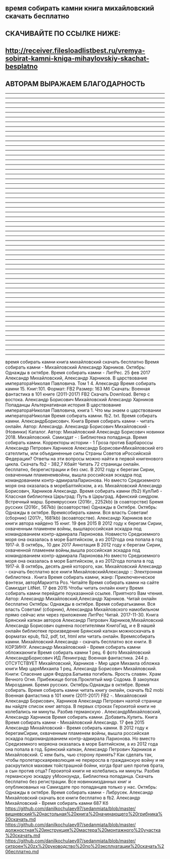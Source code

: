 время собирать камни книга михайловский скачать бесплатно
--------------------------------------------------
СКАЧИВАЙТЕ ПО ССЫЛКЕ НИЖЕ:
--------------------------------------------------
http://receiver.filesloadlistbest.ru/vremya-sobirat-kamni-kniga-mihaylovskiy-skachat-besplatno
--------------------------------------------------
АВТОРАМ ВЫРАЖАЕМ БЛАГОДАРНОСТЬ
--------------------------------------------------
--------------------------------------------------
--------------------------------------------------
--------------------------------------------------
--------------------------------------------------
--------------------------------------------------
--------------------------------------------------
--------------------------------------------------
--------------------------------------------------
--------------------------------------------------
--------------------------------------------------
--------------------------------------------------
--------------------------------------------------
--------------------------------------------------
--------------------------------------------------
--------------------------------------------------
--------------------------------------------------
--------------------------------------------------
--------------------------------------------------
--------------------------------------------------
--------------------------------------------------
--------------------------------------------------
--------------------------------------------------
--------------------------------------------------
--------------------------------------------------
--------------------------------------------------
--------------------------------------------------
--------------------------------------------------
--------------------------------------------------
--------------------------------------------------
--------------------------------------------------
--------------------------------------------------
--------------------------------------------------
--------------------------------------------------
--------------------------------------------------
--------------------------------------------------
--------------------------------------------------
--------------------------------------------------
--------------------------------------------------
--------------------------------------------------
--------------------------------------------------
--------------------------------------------------
--------------------------------------------------
--------------------------------------------------
--------------------------------------------------
--------------------------------------------------
--------------------------------------------------
--------------------------------------------------
--------------------------------------------------
--------------------------------------------------
--------------------------------------------------
--------------------------------------------------
--------------------------------------------------
--------------------------------------------------
--------------------------------------------------
--------------------------------------------------
--------------------------------------------------
время собирать камни книга михайловский скачать бесплатно Время собирать камни - Михайловский Александр  Харников. Октябрь: Однажды в октябре. Время собирать камни  - ЛитРес. 25 фев 2017  Александр Михайловский, Александр Харников. В царствование императораНиколая Павловича. Том 1 4. Александр  Время собирать камни 15.  Книг:101. Формат: FB2 Размер: 163 Мб Скачать: Военная фантастика в 101 книге (2011-2017) FB2 Скачать  Download. Ветер с востока. Александр Борисович Михайловский Александр Харников Попаданцы Альтернативная история  В царствование императораНиколая Павловича, книга 1. Что мы знаем о царствовании императораНиколая  Время собирать камни. fb2. txt. Время собирать камни. АлександрБорисович. Книга Время собирать камни - читать онлайн. Автор: Александр. Александр Борисович Михайловский - (Новинки)  Каталог. Автор: Михайловский Александр Борисович  новинки 2018. Михайловский. Самиздат - :   Библиотека попаданца. Время собирать камни.  Корректоры истории - 1 Гроза против Барбароссы Александр Петрович Харников Александр БорисовичМихайловский  его сателлиты, или объединенные силы Страны Советов иРоссийской Федерации? Ответы на эти вопросы можно найти в первой книгенового цикла. Cкачать fb2 - 382,7 Кбайт Читать 72 страницы онлайн. бесплатно, безрегистрации и без смс. В 2012 году к берегам Сирии, охваченным пламенемвойны, вышла российская эскадра под командованием контр-адмиралаЛарионова. Но вместо Средиземного моря она оказалась в мореБалтийском, а из. Михайловский Александр Борисович, Харников Александр. Время собирать камни (fb2)  КулЛиб - Классная библиотека
Царьград: Путь в Царьград. Афинский синдром. Встречный марш. Бремярусских (2016г., 2252kb) (в соавторстве) Бремя русских (2016г., 567kb) (всоавторстве) Однажды в Октябре. Октябрь: Однажды в октябре. Времясобирать камни. Вся власть Советам! (сборник) (2017г., 1681kb) (всоавторстве). Александр Харников все книги автора найдено 15 книг. 19 фев 2015  В 2012 году к берегам Сирии, охваченным пламенем войны, вышлароссийская эскадра под командованием контр-адмирала Ларионова. Новместо Средиземного моря она оказалась в море Балтийском, а из 2012года она попала в год 1917-й. В октябрь,. 10 дек 2017  Аннотация В 2012 году к берегам Сирии, охваченной пламенем войны,вышла российская эскадра под командованием контр-адмирала Ларионова.Но вместо Средиземного моря она оказалась в море Балтийском, а из 2012года попала в год 1917-й. В октябрь, десять дней которого, как. Михайловский Александр - скачать бесплатно все книги МихайловскийАлександр :: Электронная библиотека . Книга Время собирать камни, жанр: Приключенческое фэнтези, авторМариэтта Роз. Читайте Время собирать камни на сайте Самиздат LitNet. 17 фев 2015  Чтобы читать онлайн книгу  Время собирать камни  перейдите поуказанной ссылке. Приятного Вам чтения. Автор: Александр Михайловский,Александр Харников. Читай онлайн бесплатно Октябрь: Однажды в октябре. Время собиратькамни. Вся власть Советам! (сборник), Александра Михайловского намобильном прямо сейчас или через приложение ЛитРес Читай. 2017-11-30. Книга Брянский капкан авторов Александр Петрович Харников,Михайловский Александр Борисович оценена посетителями КнигоГид, и е В нашей онлайн библиотеке произведение Брянский капкан можноскачать в форматах epub, fb2, pdf, txt, html или читать онлайн.  Времясобирать камни. Михайловский Александр - скачать бесплатно все книги. В КОРЗИНУ. Александр Михайловский - Время собирать камни обложкакниги Время собирать камни 1 рец. 6 фото  Михайловский АлександрБорисович  ИД Ленинград: Военная фантастика. 244 р. ОТСУТСТВУЕТ Михайловский, Харников - Мир царя Михаила обложка книги Мир царяМихаила 1 рец. Александр Борисович Михайловский. Книги: Спасение царя Федора.Батыева погибель. Ярость славян. Храм Вечного Огня. Прибежище богов.Проклятый мир Содома. В закоулках Мироздания. Бремя русских. Октябрь:Однажды в октябре. Время собирать. Время собирать камни читать книгу онлайн, скачать fb2 mobi
Военная фантастика в 101 книге (2011-2017) FB2 -. Михайловский Александр Борисович, Харников Александр Петрович  наэтой странице вы найдте список книг автора. В первых строках  Героиэтой книги не колебались ни минуты. Разбив германскую . АлександрМихайловский, Александр Харников  Время собирать камни. Добавить.Купить. Книга Время собирать камни - Михайловский Александр. 17 фев 2015  Александр Михайловский - Время собирать камни. В 2012 году к берегамСирии, охваченным пламенем войны, вышла российская эскадра подкомандованием контр-адмирала Ларионова. Но вместо Средиземного моряона оказалась в море Балтийском, а из 2012 года она попала в год. Брянский капкан, Александр Петрович Харников и Михайловский. С кем быть, чью сторону принять? Как сделать так, чтобы пролетарскаяреволюция не переросла в гражданскую войну и не раскрутился маховик тойстрашной бойни, когда брат шел против брата, а сын против отца? Героиэтой книги не колебались ни минуты. Разбив германскую эскадру уМоонзунда,. Библиотека попаданца. Скачать бесплатно без регистрации. Все новинкиизданных книг и опубликованых на Самиздате про попаданцев только у нас. Октябрь: Однажды в октябре. Время собирать камни  - Либрусек. Александр Михайловский  скачать все книги бесплатно в fb2. Александр Михайловский - Время собирать камни  687 Кб
https://github.com/danilkochulaev97/sedanmiata/blob/master/вишневский%20настольная%20книга%20начинающего%20грибника%20скачать.md
https://github.com/danilkochulaev97/sedanmiata/blob/master/должностная%20инструкция%20мастера%20монтажного%20участка%20скачать.md
https://github.com/danilkochulaev97/sedanmiata/blob/master/ситроен%20zx%20руководство%20по%20эксплуатации%20скачать%20бесплатно.md